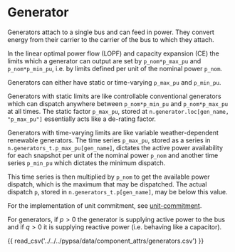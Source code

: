 # Generator

Generators attach to a single bus and can feed in power. They convert energy from their carrier to the carrier of the bus to which they attach.

In the linear optimal power flow (LOPF) and capacity expansion (CE) the limits which a generator can output are set by `p_nom*p_max_pu` and `p_nom*p_min_pu`, i.e. by limits defined per unit of the nominal power `p_nom`.

Generators can either have static or time-varying `p_max_pu` and `p_min_pu`.

Generators with static limits are like controllable conventional generators which can dispatch anywhere between `p_nom*p_min_pu` and `p_nom*p_max_pu` at all times. The static factor `p_max_pu`, stored at `n.generator.loc[gen_name, "p_max_pu"]` essentially acts like a de-rating factor.

Generators with time-varying limits are like variable weather-dependent renewable generators. The time series `p_max_pu`, stored as a series in `n.generators_t.p_max_pu[gen_name]`, dictates the active power availability for each snapshot per unit of the nominal power `p_nom` and another time series `p_min_pu` which dictates the minimum dispatch.

This time series is then multiplied by `p_nom` to get the available power dispatch, which is the maximum that may be dispatched. The actual dispatch `p`, stored in `n.generators_t.p[gen_name]`, may be below this value.

For the implementation of unit commitment, see [unit-commitment](#unit-commitment).

For generators, if $p>0$ the generator is supplying active power to the bus and if $q>0$ it is supplying reactive power (i.e. behaving like a capacitor).

{{ read_csv('../../../pypsa/data/component_attrs/generators.csv') }} 
